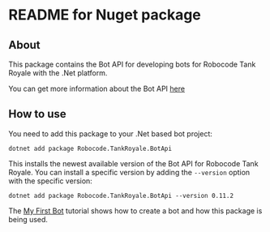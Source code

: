# README for Nuget package

## About

This package contains the Bot API for developing bots for Robocode Tank Royale with the .Net platform.

You can get more information about the Bot API [here](https://robocode-dev.github.io/tank-royale/api/dotnet/)

## How to use

You need to add this package to your .Net based bot project:

    dotnet add package Robocode.TankRoyale.BotApi

This installs the newest available version of the Bot API for Robocode Tank Royale. You can install a specific version
by adding the `--version` option with the specific version:

    dotnet add package Robocode.TankRoyale.BotApi --version 0.11.2

The [My First Bot](https://robocode-dev.github.io/tank-royale/tutorial/dotnet/my-first-bot-for-dotnet.html) tutorial
shows how to create a bot and how this package is being used.